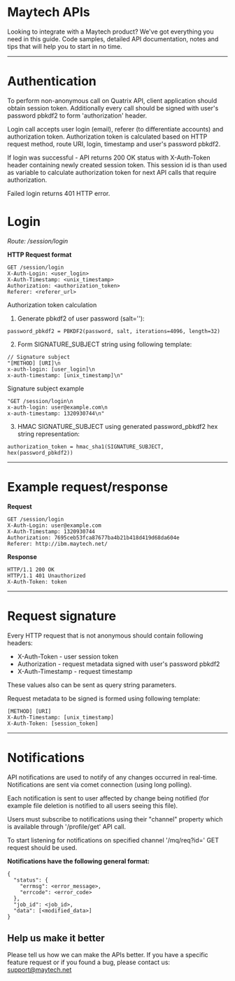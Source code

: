 Maytech APIs
=============



Looking to integrate with a Maytech product? We've got everything you need in this guide. Code samples, detailed API documentation, notes and tips that will help you to start in no time.

----------------------



Authentication
=============

To perform non-anonymous call on Quatrix API, client application should obtain session token. Additionally every call should be signed with user's password pbkdf2 to form 'authorization' header.

Login call accepts user login (email), referer (to differentiate accounts) and authorization token. Authorization token is calculated based on HTTP request method, route URI, login, timestamp and user's password pbkdf2.

If login was successful - API returns 200 OK status with X-Auth-Token header containing newly created session token. This session id is than used as variable to calculate authorization token for next API calls that require authorization.

Failed login returns 401 HTTP error.

Login
=============
_Route: /session/login_

**HTTP Request format**
```
GET /session/login
X-Auth-Login: <user_login>
X-Auth-Timestamp: <unix_timestamp>
Authorization: <authorization_token>
Referer: <referer_url>
```

Authorization token calculation

1. Generate pbkdf2 of user password (salt=''):
```
password_pbkdf2 = PBKDF2(password, salt, iterations=4096, length=32)
```
2. Form SIGNATURE_SUBJECT string using following template:
```
// Signature subject
"[METHOD] [URI]\n
x-auth-login: [user_login]\n
x-auth-timestamp: [unix_timestamp]\n"
```
Signature subject example
```
"GET /session/login\n
x-auth-login: user@example.com\n
x-auth-timestamp: 1320930744\n"
```
3. HMAC SIGNATURE_SUBJECT using generated password_pbkdf2 hex string representation:
```
authorization_token = hmac_sha1(SIGNATURE_SUBJECT, hex(password_pbkdf2))
```
----------------------

Example request/response
=============
**Request**
```
GET /session/login
X-Auth-Login: user@example.com
X-Auth-Timestamp: 1320930744
Authorization: 7695ceb53fca87677ba4b21b418d419d68da604e
Referer: http://ibm.maytech.net/
```

**Response**
```
HTTP/1.1 200 OK
HTTP/1.1 401 Unauthorized
X-Auth-Token: token
```
----------------------


Request signature
=============
Every HTTP request that is not anonymous should contain following headers:
 - X-Auth-Token - user session token
 - Authorization - request metadata signed with user's password pbkdf2
 - X-Auth-Timestamp - request timestamp

These values also can be sent as query string parameters.

Request metadata to be signed is formed using following template:
```
[METHOD] [URI]
X-Auth-Timestamp: [unix_timestamp]
X-Auth-Token: [session_token]
```
----------------------


Notifications
=============

API notifications are used to notify of any changes occurred in real-time. Notifications are sent via comet connection (using long polling).

Each notification is sent to user affected by change being notified (for example file deletion is notified to all users seeing this file).

Users must subscribe to notifications using their "channel" property which is available through '/profile/get' API call.

To start listening for notifications on specified channel '/mq/req?id=<channel>' GET request should be used.

**Notifications have the following general format:**
```
{
  "status": {
    "errmsg": <error_message>,
    "errcode": <error_code>
  },
  "job_id": <job_id>,
  "data": [<modified_data>]
}
```

Help us make it better
----------------------

Please tell us how we can make the APIs better. If you have a specific feature request or if you found a bug, please contact us: support@maytech.net